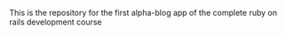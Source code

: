 This is the repository for the first alpha-blog app of the
complete ruby on rails development course
